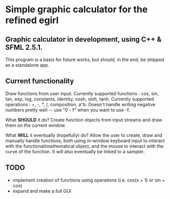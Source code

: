 # Simple graphic calculator for the refined egirl

## Graphic calculator in development, using C++ & SFML 2.5.1.

This program is a basis for future works, but should, in the end, be shipped as a standalone app.

## Current functionality
Draw functions from user input. Currently supported functions : cos, sin, tan, exp, log, constants, identity, cosh, sinh, tanh. Currently supported operations : +, -, \*, /, composition, a^b. Doesn't handle writing negative numbers pretty well -- use "0 - f" when you want to use -f.

What **SHOULD** it do?
  Create function objects from input streams and draw them on the current window.

What **WILL** it eventually (hopefully) do?
  Allow the user to create, draw and manually handle functions, both using in-window keyboard input to interact with the functional/mathematical object, and the mouse to interact with the curve of the function. It will also eventually be linked to a sampler.

## TODO
  - implement creation of functions using operations (i.e. cos(x + 1) or sin + cos)
  - expand and make a full GUI